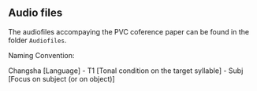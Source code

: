 ## Audio files
The audiofiles accompaying the PVC coference paper can be found in the folder `Audiofiles`.

Naming Convention:

Changsha [Language] - T1 [Tonal condition on the target syllable] - Subj [Focus on subject (or on object)]